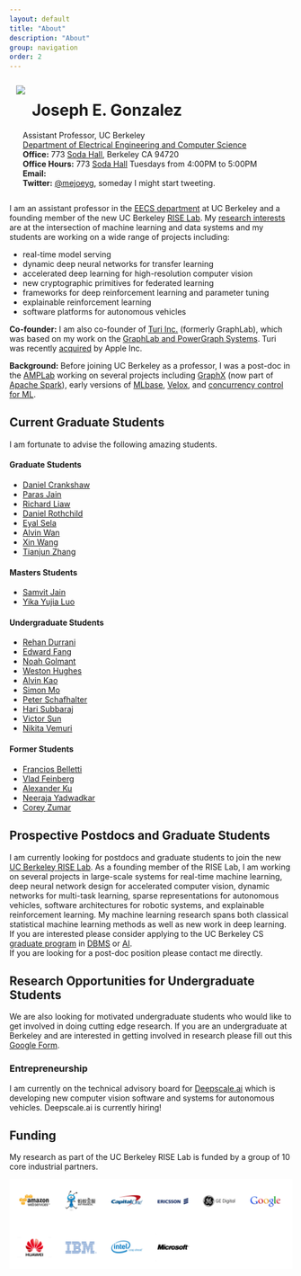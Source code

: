 ```yaml
---
layout: default
title: "About"
description: "About"
group: navigation
order: 2
---
```



<script src="assets/scripts.js"></script>


<div style="overflow: hidden;">

<div style="float:left;padding:12px">
<img src="{{ site.baseurl }}/assets/jegonzal.jpg">
</div>

<div>
<h1> Joseph E. Gonzalez </h1>
<ul style="list-style-type:none">
<li> Assistant Professor, UC Berkeley </li>

  <li> <a href="http://eecs.berkeley.edu">Department of Electrical Engineering and Computer Science</a> </li>

  <li> <b>Office:</b> 773 <a href="https://goo.gl/maps/U7JiapPCY2x">Soda Hall</a>, Berkeley CA 94720</li>

  <li> <b>Office Hours:</b> 773 <a href="https://goo.gl/maps/U7JiapPCY2x">Soda Hall</a> Tuesdays from 4:00PM to 5:00PM </li>


  <li> <b>Email:</b>
    <script type="text/javascript"> email_address("jegonzal") </script>
  </li>

  <li> <b>Twitter:</b> <a href="https://twitter.com/mejoeyg">@mejoeyg</a>,  someday I might start tweeting.</li>
  </ul>
</div>

</div>


I am an assistant professor in the <a href="http://www.eecs.berkeley.edu">EECS department</a> at UC Berkeley and a founding member of the new UC Berkeley [RISE Lab](http://rise.cs.berkeley.edu).  My [research interests](research) are at the intersection of machine learning and data systems and my students are working on a wide range of projects including:


* real-time model serving 
* dynamic deep neural networks for transfer learning
* accelerated deep learning for high-resolution computer vision
* new cryptographic primitives for federated learning
* frameworks for deep reinforcement learning and parameter tuning
* explainable reinforcement learning
* software platforms for autonomous vehicles

<b>Co-founder:</b> I am also co-founder of <a href="http://Turi.com">Turi Inc.</a> (formerly GraphLab), which was based on my work on the <a href="https://github.com/dato-code/PowerGraph">GraphLab and PowerGraph Systems</a>.  Turi was recently <a href="http://www.geekwire.com/2016/exclusive-apple-acquires-turi-major-exit-seattle-based-machine-learning-ai-startup/">acquired</a> by Apple Inc.


<b>Background:</b> Before joining UC Berkeley as a professor,  I was a post-doc in the  <a href="https://amplab.cs.berkeley.edu">AMPLab</a> working on several projects including <a href="http://spark.apache.org/graphx/">GraphX</a> (now part of <a href="http://spark.apache.org">Apache Spark</a>), early versions of <a href="http://mlbase.org">MLbase</a>, <a href="https://amplab.cs.berkeley.edu/projects/velox/">Velox</a>, and <a href="https://amplab.cs.berkeley.edu/projects/ccml/">concurrency control for ML</a>.

 
## Current Graduate Students

I am fortunate to advise the following amazing students.

#### Graduate Students

* [Daniel Crankshaw](https://amplab.cs.berkeley.edu/author/crankshaw/)
* [Paras Jain](http://parasjain.com)
* [Richard Liaw](https://www.linkedin.com/in/richardliaw)
* [Daniel Rothchild]()
* [Eyal Sela](https://rise.cs.berkeley.edu/blog/author/ges/)
* [Alvin Wan](http://alvinwan.com)
* [Xin Wang](https://people.eecs.berkeley.edu/~xinw/)
* [Tianjun Zhang]()



#### Masters Students

* [Samvit Jain](http://www.samvitjain.com)
* [Yika Yujia Luo](https://www.linkedin.com/in/yika-yujia-luo-3a835b87)


#### Undergraduate Students

* [Rehan Durrani](https://github.com/RehanSD)
* [Edward Fang](https://www.linkedin.com/in/edward-h-fang)
* [Noah Golmant](http://noahgolmant.com)
* [Weston Hughes]()
* [Alvin Kao]()
* [Simon Mo](https://www.linkedin.com/in/simon-mo-40151a87)
* [Peter Schafhalter](https://github.com/pschafhalter)
* [Hari Subbaraj](https://www.linkedin.com/in/hsubbaraj)
* [Victor Sun]()
* [Nikita Vemuri](https://www.linkedin.com/in/nikitavemuri)


#### Former Students

* [Francios Belletti](https://github.com/bellettif)
* [Vlad Feinberg](https://vlad17.github.io/about)
* [Alexander Ku](https://www.linkedin.com/in/alexyku/)
* [Neeraja Yadwadkar](https://people.eecs.berkeley.edu/~neerajay/)
* [Corey Zumar](https://www.linkedin.com/in/corey-zumar-0a770982)




## Prospective Postdocs and Graduate Students

I am currently looking for postdocs and graduate students to join the new <a href="https://rise.cs.berkeley.edu">UC Berkeley RISE Lab</a>.  As a founding member of the RISE Lab, I am working on several projects in large-scale systems for real-time machine learning, deep neural network design for accelerated computer vision, dynamic networks for multi-task learning, sparse representations for autonomous vehicles, software architectures for robotic systems, and explainable reinforcement learning.
My machine learning research spans both classical statistical machine learning methods as well as new work in deep learning.  If you are interested please consider applying to the UC Berkeley CS <a href="https://eecs.berkeley.edu/academics/graduate/research-programs/admissions">graduate program</a> in <a href="https://www2.eecs.berkeley.edu/Research/Areas/DBMS/">DBMS</a> or <a href ="https://www2.eecs.berkeley.edu/Research/Areas/AI/">AI</a>.  
If you are looking for a post-doc position please contact me directly.


## Research Opportunities for Undergraduate Students

We are also looking for motivated undergraduate students who would like to get involved in doing cutting edge research.  If you are an undergraduate at Berkeley and are interested in getting involved in research please fill out this [Google Form](https://goo.gl/forms/OuubGEVi0U3l3Z2B2).

### Entrepreneurship 

I am currently on the technical advisory board for [Deepscale.ai](http://deepscale.ai) which is developing new computer vision software and systems for autonomous vehicles.  Deepscale.ai is currently hiring!

## Funding

My research as part of the UC Berkeley RISE Lab is funded by a group of 10 core industrial partners.

<img src="assets/images/sponsors.png" width="800">







